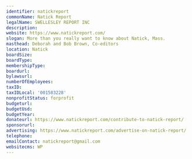 ```yaml
---
identifier: natickreport
commonName: Natick Report
legalName: SWELLESLEY REPORT INC
description:
website: https://www.natickreport.com/
slogan: More than you really want to know about Natick, Mass.
masthead: Deborah and Bob Brown, Co-editors
location: Natick
boardSize:
boardType:
membershipType:
boardurl:
bylawsurl:
numberOfEmployees:
taxID:
taxIDLocal: '001583228'
nonprofitStatus: forprofit
budgeturl:
budgetUsd:
budgetYear:
donateurl: https://www.natickreport.com/contribute-to-natick-report/
sponsorurl:
advertising: https://www.natickreport.com/advertise-on-natick-report/
telephone:
emailContact: natickreport@gmail.com
websitecms: WP
---
```


